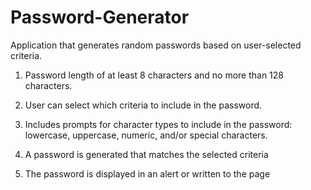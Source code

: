 # Password-Generator
Application that generates random passwords based on user-selected criteria.

1. Password length of at least 8 characters and no more than 128 characters.

2. User can select which criteria to include in the password.

3. Includes prompts for character types to include in the password: lowercase, uppercase, numeric, and/or special characters.

4. A password is generated that matches the selected criteria

5. The password is displayed in an alert or written to the page
